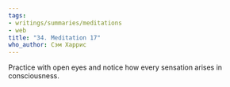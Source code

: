 ```yaml
---
tags:
- writings/summaries/meditations
- web
title: "34. Meditation 17"
who_author: Сэм Харрис
---
```


Practice with open eyes and notice how every sensation arises in consciousness.
